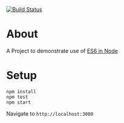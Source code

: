 [![Build Status](https://travis-ci.org/pads/using-es6-in-node.png?branch=master)](https://travis-ci.org/pads/using-es6-in-node)

# About

A Project to demonstrate use of [ES6 in Node](https://nodejs.org/en/docs/es6/)

# Setup

    npm install
    npm test
    npm start
    
Navigate to `http://localhost:3000`    
